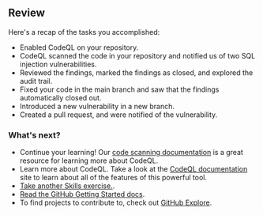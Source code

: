 ## Review

Here's a recap of the tasks you accomplished:

- Enabled CodeQL on your repository.
- CodeQL scanned the code in your repository and notified us of two SQL injection vulnerabilities.
- Reviewed the findings, marked the findings as closed, and explored the audit trail.
- Fixed your code in the main branch and saw that the findings automatically closed out.
- Introduced a new vulnerability in a new branch.
- Created a pull request, and were notified of the vulnerability.

### What's next?

- Continue your learning! Our [code scanning documentation](https://docs.github.com/en/code-security/code-scanning/automatically-scanning-your-code-for-vulnerabilities-and-errors/about-code-scanning) is a great resource for learning more about CodeQL.
- Learn more about CodeQL. Take a look at the [CodeQL documentation](https://codeql.github.com/docs/) site to learn about all of the features of this powerful tool.
- [Take another Skills exercise.](https://github.com/skills).
- [Read the GitHub Getting Started docs](https://docs.github.com/en/get-started).
- To find projects to contribute to, check out [GitHub Explore](https://github.com/explore).
